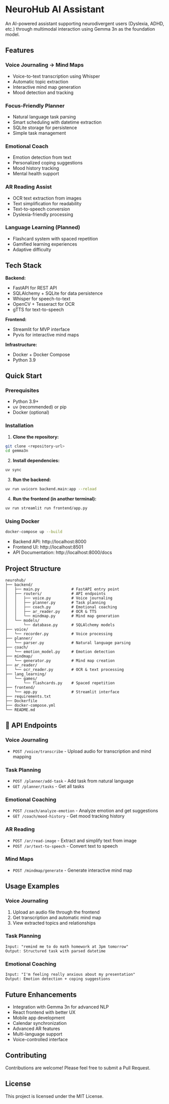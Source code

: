 #  NeuroHub AI Assistant

An AI-powered assistant supporting neurodivergent users (Dyslexia, ADHD, etc.) through multimodal interaction using Gemma 3n as the foundation model.

##  Features

###  Voice Journaling → Mind Maps
- Voice-to-text transcription using Whisper
- Automatic topic extraction
- Interactive mind map generation
- Mood detection and tracking

### Focus-Friendly Planner
- Natural language task parsing
- Smart scheduling with datetime extraction
- SQLite storage for persistence
- Simple task management

### Emotional Coach
- Emotion detection from text
- Personalized coping suggestions
- Mood history tracking
- Mental health support

###  AR Reading Assist
- OCR text extraction from images
- Text simplification for readability
- Text-to-speech conversion
- Dyslexia-friendly processing

### Language Learning (Planned)
- Flashcard system with spaced repetition
- Gamified learning experiences
- Adaptive difficulty

##  Tech Stack

**Backend:**
- FastAPI for REST API
- SQLAlchemy + SQLite for data persistence
- Whisper for speech-to-text
- OpenCV + Tesseract for OCR
- gTTS for text-to-speech

**Frontend:**
- Streamlit for MVP interface
- Pyvis for interactive mind maps

**Infrastructure:**
- Docker + Docker Compose
- Python 3.9

##  Quick Start

### Prerequisites
- Python 3.9+
- uv (recommended) or pip
- Docker (optional)

### Installation

1. **Clone the repository:**
```bash
git clone <repository-url>
cd gemma3n
```

2. **Install dependencies:**
```bash
uv sync
```

3. **Run the backend:**
```bash
uv run uvicorn backend.main:app --reload
```

4. **Run the frontend (in another terminal):**
```bash
uv run streamlit run frontend/app.py
```

### Using Docker

```bash
docker-compose up --build
```

- Backend API: http://localhost:8000
- Frontend UI: http://localhost:8501
- API Documentation: http://localhost:8000/docs

##  Project Structure

```
neurohub/
├── backend/
│   ├── main.py              # FastAPI entry point
│   ├── routers/             # API endpoints
│   │   ├── voice.py         # Voice journaling
│   │   ├── planner.py       # Task planning
│   │   ├── coach.py         # Emotional coaching
│   │   ├── ar_reader.py     # OCR & TTS
│   │   └── mindmap.py       # Mind map generation
│   └── models/
│       └── database.py      # SQLAlchemy models
├── voice/
│   └── recorder.py          # Voice processing
├── planner/
│   └── parser.py            # Natural language parsing
├── coach/
│   └── emotion_model.py     # Emotion detection
├── mindmap/
│   └── generator.py         # Mind map creation
├── ar_reader/
│   └── ocr_reader.py        # OCR & text processing
├── lang_learning/
│   └── games/
│       └── flashcards.py    # Spaced repetition
├── frontend/
│   └── app.py               # Streamlit interface
├── requirements.txt
├── Dockerfile
├── docker-compose.yml
└── README.md
```

## 🔧 API Endpoints

### Voice Journaling
- `POST /voice/transcribe` - Upload audio for transcription and mind mapping

### Task Planning
- `POST /planner/add-task` - Add task from natural language
- `GET /planner/tasks` - Get all tasks

### Emotional Coaching
- `POST /coach/analyze-emotion` - Analyze emotion and get suggestions
- `GET /coach/mood-history` - Get mood tracking history

### AR Reading
- `POST /ar/read-image` - Extract and simplify text from image
- `POST /ar/text-to-speech` - Convert text to speech

### Mind Maps
- `POST /mindmap/generate` - Generate interactive mind map

##  Usage Examples

### Voice Journaling
1. Upload an audio file through the frontend
2. Get transcription and automatic mind map
3. View extracted topics and relationships

### Task Planning
```
Input: "remind me to do math homework at 3pm tomorrow"
Output: Structured task with parsed datetime
```

### Emotional Coaching
```
Input: "I'm feeling really anxious about my presentation"
Output: Emotion detection + coping suggestions
```

##  Future Enhancements

- Integration with Gemma 3n for advanced NLP
- React frontend with better UX
- Mobile app development
- Calendar synchronization
- Advanced AR features
- Multi-language support
- Voice-controlled interface

##  Contributing

Contributions are welcome! Please feel free to submit a Pull Request.

##  License

This project is licensed under the MIT License.
